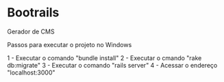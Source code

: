 # Bootrails
Gerador de CMS

Passos para executar o projeto no Windows

1 - Executar o comando "bundle install"
2 - Executar o cmando "rake db:migrate"
3 - Executar o comando "rails server"
4 - Acessar o endereço "localhost:3000"

